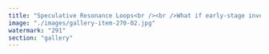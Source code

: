 ```yaml
---
title: "Speculative Resonance Loops<br /><br />What if early-stage investing wasn’t about picking winners—but about calibrating your perception of emerging realities?<br /><br />Each small bet becomes a resonance probe. A tuning fork struck against the edges of uncertainty. You pay—not just to own equity—but to listen more sharply to the future unfolding.<br /><br />Rather than waiting for clarity, you create it. Iteratively. Systemically.<br /><br />These loops accelerate learning:<br />- Each founder's narrative refines your intuition.<br />- Each niche market reveals a boundary condition.<br />- Each unexpected outcome tunes your conviction.<br /><br />It’s not gambling. It’s epistemic choreography. A dance with risk, information, and systemic flow.<br /><br />Angel investing as philosophical practice: Speculate. Listen. Recalibrate. Repeat.<br /><br /><br />#SystemicResonance <br />#SpeculativeLoops <br />#AngelPhilosophy <br />#CoordinationSignals <br />#DecentralizedIntuition"
image: "./images/gallery-item-270-02.jpg"
watermark: "291"
section: "gallery"
---
```


